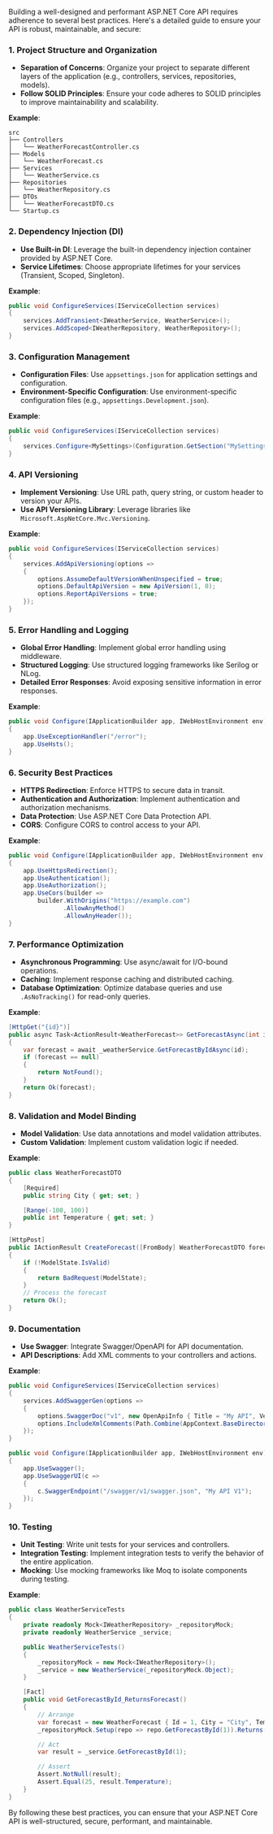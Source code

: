 Building a well-designed and performant ASP.NET Core API requires adherence to several best practices. Here's a detailed guide to ensure your API is robust, maintainable, and secure:

### 1. **Project Structure and Organization**

- **Separation of Concerns**: Organize your project to separate different layers of the application (e.g., controllers, services, repositories, models).
- **Follow SOLID Principles**: Ensure your code adheres to SOLID principles to improve maintainability and scalability.

**Example**:

```
src
├── Controllers
│   └── WeatherForecastController.cs
├── Models
│   └── WeatherForecast.cs
├── Services
│   └── WeatherService.cs
├── Repositories
│   └── WeatherRepository.cs
├── DTOs
│   └── WeatherForecastDTO.cs
└── Startup.cs
```

### 2. **Dependency Injection (DI)**

- **Use Built-in DI**: Leverage the built-in dependency injection container provided by ASP.NET Core.
- **Service Lifetimes**: Choose appropriate lifetimes for your services (Transient, Scoped, Singleton).

**Example**:

```csharp
public void ConfigureServices(IServiceCollection services)
{
    services.AddTransient<IWeatherService, WeatherService>();
    services.AddScoped<IWeatherRepository, WeatherRepository>();
}
```

### 3. **Configuration Management**

- **Configuration Files**: Use `appsettings.json` for application settings and configuration.
- **Environment-Specific Configuration**: Use environment-specific configuration files (e.g., `appsettings.Development.json`).

**Example**:

```csharp
public void ConfigureServices(IServiceCollection services)
{
    services.Configure<MySettings>(Configuration.GetSection("MySettings"));
}
```

### 4. **API Versioning**

- **Implement Versioning**: Use URL path, query string, or custom header to version your APIs.
- **Use API Versioning Library**: Leverage libraries like `Microsoft.AspNetCore.Mvc.Versioning`.

**Example**:

```csharp
public void ConfigureServices(IServiceCollection services)
{
    services.AddApiVersioning(options =>
    {
        options.AssumeDefaultVersionWhenUnspecified = true;
        options.DefaultApiVersion = new ApiVersion(1, 0);
        options.ReportApiVersions = true;
    });
}
```

### 5. **Error Handling and Logging**

- **Global Error Handling**: Implement global error handling using middleware.
- **Structured Logging**: Use structured logging frameworks like Serilog or NLog.
- **Detailed Error Responses**: Avoid exposing sensitive information in error responses.

**Example**:

```csharp
public void Configure(IApplicationBuilder app, IWebHostEnvironment env)
{
    app.UseExceptionHandler("/error");
    app.UseHsts();
}
```

### 6. **Security Best Practices**

- **HTTPS Redirection**: Enforce HTTPS to secure data in transit.
- **Authentication and Authorization**: Implement authentication and authorization mechanisms.
- **Data Protection**: Use ASP.NET Core Data Protection API.
- **CORS**: Configure CORS to control access to your API.

**Example**:

```csharp
public void Configure(IApplicationBuilder app, IWebHostEnvironment env)
{
    app.UseHttpsRedirection();
    app.UseAuthentication();
    app.UseAuthorization();
    app.UseCors(builder =>
        builder.WithOrigins("https://example.com")
               .AllowAnyMethod()
               .AllowAnyHeader());
}
```

### 7. **Performance Optimization**

- **Asynchronous Programming**: Use async/await for I/O-bound operations.
- **Caching**: Implement response caching and distributed caching.
- **Database Optimization**: Optimize database queries and use `.AsNoTracking()` for read-only queries.

**Example**:

```csharp
[HttpGet("{id}")]
public async Task<ActionResult<WeatherForecast>> GetForecastAsync(int id)
{
    var forecast = await _weatherService.GetForecastByIdAsync(id);
    if (forecast == null)
    {
        return NotFound();
    }
    return Ok(forecast);
}
```

### 8. **Validation and Model Binding**

- **Model Validation**: Use data annotations and model validation attributes.
- **Custom Validation**: Implement custom validation logic if needed.

**Example**:

```csharp
public class WeatherForecastDTO
{
    [Required]
    public string City { get; set; }

    [Range(-100, 100)]
    public int Temperature { get; set; }
}

[HttpPost]
public IActionResult CreateForecast([FromBody] WeatherForecastDTO forecast)
{
    if (!ModelState.IsValid)
    {
        return BadRequest(ModelState);
    }
    // Process the forecast
    return Ok();
}
```

### 9. **Documentation**

- **Use Swagger**: Integrate Swagger/OpenAPI for API documentation.
- **API Descriptions**: Add XML comments to your controllers and actions.

**Example**:

```csharp
public void ConfigureServices(IServiceCollection services)
{
    services.AddSwaggerGen(options =>
    {
        options.SwaggerDoc("v1", new OpenApiInfo { Title = "My API", Version = "v1" });
        options.IncludeXmlComments(Path.Combine(AppContext.BaseDirectory, "MyApi.xml"));
    });
}

public void Configure(IApplicationBuilder app, IWebHostEnvironment env)
{
    app.UseSwagger();
    app.UseSwaggerUI(c =>
    {
        c.SwaggerEndpoint("/swagger/v1/swagger.json", "My API V1");
    });
}
```

### 10. **Testing**

- **Unit Testing**: Write unit tests for your services and controllers.
- **Integration Testing**: Implement integration tests to verify the behavior of the entire application.
- **Mocking**: Use mocking frameworks like Moq to isolate components during testing.

**Example**:

```csharp
public class WeatherServiceTests
{
    private readonly Mock<IWeatherRepository> _repositoryMock;
    private readonly WeatherService _service;

    public WeatherServiceTests()
    {
        _repositoryMock = new Mock<IWeatherRepository>();
        _service = new WeatherService(_repositoryMock.Object);
    }

    [Fact]
    public void GetForecastById_ReturnsForecast()
    {
        // Arrange
        var forecast = new WeatherForecast { Id = 1, City = "City", Temperature = 25 };
        _repositoryMock.Setup(repo => repo.GetForecastById(1)).Returns(forecast);

        // Act
        var result = _service.GetForecastById(1);

        // Assert
        Assert.NotNull(result);
        Assert.Equal(25, result.Temperature);
    }
}
```

By following these best practices, you can ensure that your ASP.NET Core API is well-structured, secure, performant, and maintainable.
